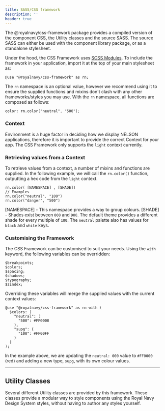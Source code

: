```yaml
---
title: SASS/CSS framework
description: ''
header: true
---
```


The @royalnavy/css-framework package provides a compiled version of the component CSS, the Utility classes and the source SASS. The source SASS can either be used with the component library package, or as a standalone stylesheet.

Under the hood, the CSS Framework uses [SCSS Modules](http://sass.logdown.com/posts/7858341-the-module-system-is-launched). To include the framework in your application, import it at the top of your main stylesheet as:
```
@use "@royalnavy/css-framework" as rn;
```
The `rn` namespace is an optional value, however we recommend using it to ensure the supplied functions and mixins don't clash with any other frameworks/styles you may use. With the `rn` namespace, all functions are composed as follows:
```
color: rn.color("neutral", "500");
```

### Context

Environment is a huge factor in deciding how we display NELSON applications, therefore it is important to provide the correct Context for your app. The CSS Framework only supports the `light` context currently.

### Retrieving values from a Context

To retrieve values from a context, a number of mixins and functions are supplied. In the following example, we will call the `rn.color()` function, outputting a hex code from the `light` context.
```
rn.color( [NAMESPACE] , [SHADE])
// Examples
rn.color("neutral", "100")
rn.color("danger", "500")
```

[NAMESPACE] - This namespace provides a way to group colours.
[SHADE] - Shades exist between `000` and `900`. The default theme provides a different shade for every multiple of `100`. The `neutral` palette also has values for `black` and `white` keys.


### Customising the Framework

The CSS Framework can be customised to suit your needs. Using the `with` keyword, the following variables can be overridden:

```
$breakpoints;
$colors;
$spacing;
$shadows;
$typography;
$zindex;
```

Overriding these variables will merge the supplied values with the current context values:

```
@use "@royalnavy/css-framework" as rn with (
  $colors: (
    "neutral": (
      "500": #FF0000
    ),
    "supg": (
      "100": #FF00FF
    )
  )
);
```

In the example above, we are updating the `neutral: 000` value to `#FF0000` (red) and adding a new type, `supg`, with its own colour values.

---

## Utility Classes

Several different Utility classes are provided by this framework. These classes provide a modular way to style components using the Royal Navy Design System styles, without having to author any styles yourself.
